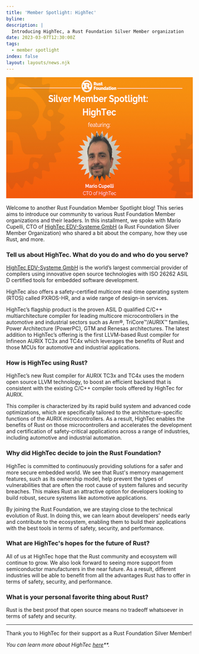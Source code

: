 ```yaml
---
title: 'Member Spotlight: HighTec'
byline:
description: |
  Introducing HighTec, a Rust Foundation Silver Member organization
date: 2023-03-07T12:30:00Z
tags:
  - member spotlight
index: false
layout: layouts/news.njk
---
```

<img width="580" height="326" alt="[Heading 1] Rust Foundation [Heading 2] Silver Member Spotlight: HighTec  [Sub-heading] featuring: Mario Cupelli CTO of HighTec" title="HighTec Member Spotlight" src="/img/news/2023-03-07-hightec-member-spotlight/hightec-spotlight-blog.png" />

Welcome to another Rust Foundation Member Spotlight blog! This series aims to introduce our community to various Rust Foundation Member organizations and their leaders. In this installment, we spoke with Mario Cupelli, CTO of <a target="_blank" rel="noopener" href="https://hightec-rt.com/rust">HighTec EDV-Systeme GmbH</a> (a Rust Foundation Silver Member Organization) who shared a bit about the company, how they use Rust, and more.&nbsp;

### Tell us about HighTec. What do you do and who do you serve?

<a target="_blank" rel="noopener" href="https://hightec-rt.com/rust">HighTec EDV-Systeme GmbH</a> is the world’s largest commercial provider of compilers using innovative open source technologies with ISO 26262 ASIL D certified tools for embedded software development.&nbsp;

HighTec also offers a safety-certified multicore real-time operating system (RTOS) called PXROS-HR, and a wide range of design-in services.&nbsp;

HighTec’s flagship product is the proven ASIL D qualified C/C++ multiarchitecture compiler for leading multicore microcontrollers in the automotive and industrial sectors such as Arm®, TriCore™/AURIX™ families, Power Architecture (PowerPC), GTM and Renesas architectures. The latest addition to HighTec’s offering is the first LLVM-based Rust compiler for Infineon AURIX TC3x and TC4x which leverages the benefits of Rust and those MCUs for automotive and industrial applications.

### How is HighTec using Rust?

HighTec’s new Rust compiler for AURIX TC3x and TC4x uses the modern open source LLVM technology, to boost an efficient backend that is consistent with the existing C/C++ compiler tools offered by HighTec for AURIX.&nbsp;

This compiler is characterized by its rapid build system and advanced code optimizations, which are specifically tailored to the architecture-specific functions of the AURIX microcontrollers. As a result, HighTec enables the benefits of Rust on those microcontrollers and accelerates the development and certification of safety-critical applications across a range of industries, including automotive and industrial automation.

### Why did HighTec decide to join the Rust Foundation?

HighTec is committed to continuously providing solutions for a safer and more secure embedded world. We see that Rust's memory management features, such as its ownership model, help prevent the types of vulnerabilities that are often the root cause of system failures and security breaches. This makes Rust an attractive option for developers looking to build robust, secure systems like automotive applications.

By joining the Rust Foundation, we are staying close to the technical evolution of Rust. In doing this, we can learn about developers’ needs early and contribute to the ecosystem, enabling them to build their applications with the best tools in terms of safety, security, and performance.

### What are HighTec's hopes for the future of Rust?

All of us at HighTec hope that the Rust community and ecosystem will continue to grow. We also look forward to seeing more support from semiconductor manufacturers in the near future. As a result, different industries will be able to benefit from all the advantages Rust has to offer in terms of safety, security, and performance.

### What is your personal favorite thing about Rust?

Rust is the best proof that open source means no tradeoff whatsoever in terms of safety and security.

---

Thank you to HighTec for their support as a Rust Foundation Silver Member!

*You can learn more about HighTec <a target="_blank" rel="noopener" href="https://hightec-rt.com/rust">here</a>**.*